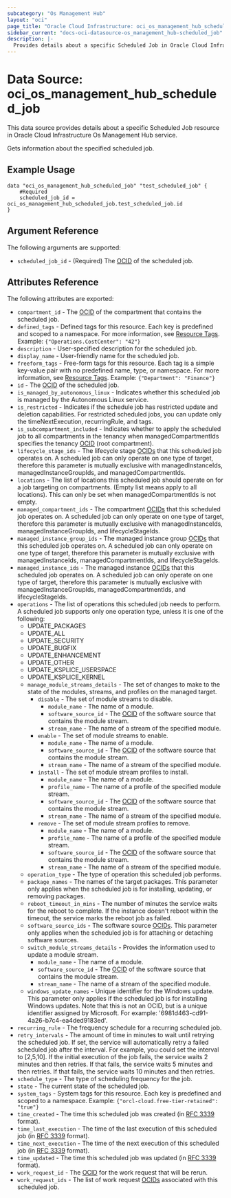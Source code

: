```yaml
---
subcategory: "Os Management Hub"
layout: "oci"
page_title: "Oracle Cloud Infrastructure: oci_os_management_hub_scheduled_job"
sidebar_current: "docs-oci-datasource-os_management_hub-scheduled_job"
description: |-
  Provides details about a specific Scheduled Job in Oracle Cloud Infrastructure Os Management Hub service
---
```


# Data Source: oci_os_management_hub_scheduled_job
This data source provides details about a specific Scheduled Job resource in Oracle Cloud Infrastructure Os Management Hub service.

Gets information about the specified scheduled job.


## Example Usage

```hcl
data "oci_os_management_hub_scheduled_job" "test_scheduled_job" {
	#Required
	scheduled_job_id = oci_os_management_hub_scheduled_job.test_scheduled_job.id
}
```

## Argument Reference

The following arguments are supported:

* `scheduled_job_id` - (Required) The [OCID](https://docs.cloud.oracle.com/iaas/Content/General/Concepts/identifiers.htm) of the scheduled job.


## Attributes Reference

The following attributes are exported:

* `compartment_id` - The [OCID](https://docs.cloud.oracle.com/iaas/Content/General/Concepts/identifiers.htm) of the compartment that contains the scheduled job.
* `defined_tags` - Defined tags for this resource. Each key is predefined and scoped to a namespace. For more information, see [Resource Tags](https://docs.cloud.oracle.com/iaas/Content/General/Concepts/resourcetags.htm). Example: `{"Operations.CostCenter": "42"}` 
* `description` - User-specified description for the scheduled job.
* `display_name` - User-friendly name for the scheduled job.
* `freeform_tags` - Free-form tags for this resource. Each tag is a simple key-value pair with no predefined name, type, or namespace. For more information, see [Resource Tags](https://docs.cloud.oracle.com/iaas/Content/General/Concepts/resourcetags.htm). Example: `{"Department": "Finance"}` 
* `id` - The [OCID](https://docs.cloud.oracle.com/iaas/Content/General/Concepts/identifiers.htm) of the scheduled job.
* `is_managed_by_autonomous_linux` - Indicates whether this scheduled job is managed by the Autonomous Linux service.
* `is_restricted` - Indicates if the schedule job has restricted update and deletion capabilities. For restricted scheduled jobs,  you can update only the timeNextExecution, recurringRule, and tags. 
* `is_subcompartment_included` - Indicates whether to apply the scheduled job to all compartments in the tenancy when managedCompartmentIds specifies the tenancy [OCID](https://docs.cloud.oracle.com/iaas/Content/General/Concepts/identifiers.htm) (root compartment). 
* `lifecycle_stage_ids` - The lifecycle stage [OCIDs](https://docs.cloud.oracle.com/iaas/Content/General/Concepts/identifiers.htm) that this scheduled job operates on.  A scheduled job can only operate on one type of target, therefore this parameter is mutually exclusive with  managedInstanceIds, managedInstanceGroupIds, and managedCompartmentIds. 
* `locations` - The list of locations this scheduled job should operate on for a job targeting on compartments. (Empty list means apply to all locations). This can only be set when managedCompartmentIds is not empty.
* `managed_compartment_ids` - The compartment [OCIDs](https://docs.cloud.oracle.com/iaas/Content/General/Concepts/identifiers.htm) that this scheduled job operates on. A scheduled job can only operate on one type of target, therefore this parameter is mutually exclusive with managedInstanceIds, managedInstanceGroupIds, and lifecycleStageIds.
* `managed_instance_group_ids` - The managed instance group [OCIDs](https://docs.cloud.oracle.com/iaas/Content/General/Concepts/identifiers.htm) that this scheduled job operates on. A scheduled job can only operate on one type of target, therefore this parameter is mutually exclusive with managedInstanceIds, managedCompartmentIds, and lifecycleStageIds.
* `managed_instance_ids` - The managed instance [OCIDs](https://docs.cloud.oracle.com/iaas/Content/General/Concepts/identifiers.htm) that this scheduled job operates on.  A scheduled job can only operate on one type of target, therefore this parameter is mutually exclusive with  managedInstanceGroupIds, managedCompartmentIds, and lifecycleStageIds. 
* `operations` - The list of operations this scheduled job needs to perform. A scheduled job supports only one operation type, unless it is one of the following:
	* UPDATE_PACKAGES
	* UPDATE_ALL
	* UPDATE_SECURITY
	* UPDATE_BUGFIX
	* UPDATE_ENHANCEMENT
	* UPDATE_OTHER
	* UPDATE_KSPLICE_USERSPACE
	* UPDATE_KSPLICE_KERNEL 
	* `manage_module_streams_details` - The set of changes to make to the state of the modules, streams, and profiles on the managed target.
		* `disable` - The set of module streams to disable.
			* `module_name` - The name of a module.
			* `software_source_id` - The [OCID](https://docs.cloud.oracle.com/iaas/Content/General/Concepts/identifiers.htm) of the software source that contains the module stream. 
			* `stream_name` - The name of a stream of the specified module.
		* `enable` - The set of module streams to enable.
			* `module_name` - The name of a module.
			* `software_source_id` - The [OCID](https://docs.cloud.oracle.com/iaas/Content/General/Concepts/identifiers.htm) of the software source that contains the module stream. 
			* `stream_name` - The name of a stream of the specified module.
		* `install` - The set of module stream profiles to install.
			* `module_name` - The name of a module.
			* `profile_name` - The name of a profile of the specified module stream.
			* `software_source_id` - The [OCID](https://docs.cloud.oracle.com/iaas/Content/General/Concepts/identifiers.htm) of the software source that contains the module stream. 
			* `stream_name` - The name of a stream of the specified module.
		* `remove` - The set of module stream profiles to remove.
			* `module_name` - The name of a module.
			* `profile_name` - The name of a profile of the specified module stream.
			* `software_source_id` - The [OCID](https://docs.cloud.oracle.com/iaas/Content/General/Concepts/identifiers.htm) of the software source that contains the module stream. 
			* `stream_name` - The name of a stream of the specified module.
	* `operation_type` - The type of operation this scheduled job performs.
	* `package_names` - The names of the target packages. This parameter only applies when the scheduled job is for installing, updating, or removing packages.
	* `reboot_timeout_in_mins` - The number of minutes the service waits for the reboot to complete. If the instance doesn't reboot within the  timeout, the service marks the reboot job as failed. 
	* `software_source_ids` - The software source [OCIDs](https://docs.cloud.oracle.com/iaas/Content/General/Concepts/identifiers.htm).  This parameter only applies when the scheduled job is for attaching or detaching software sources. 
	* `switch_module_streams_details` - Provides the information used to update a module stream.
		* `module_name` - The name of a module.
		* `software_source_id` - The [OCID](https://docs.cloud.oracle.com/iaas/Content/General/Concepts/identifiers.htm) of the software source that contains the module stream. 
		* `stream_name` - The name of a stream of the specified module.
	* `windows_update_names` - Unique identifier for the Windows update. This parameter only applies if the scheduled job is for installing Windows updates. Note that this is not an OCID, but is a unique identifier assigned by Microsoft. For example: '6981d463-cd91-4a26-b7c4-ea4ded9183ed'. 
* `recurring_rule` - The frequency schedule for a recurring scheduled job.
* `retry_intervals` - The amount of time in minutes to wait until retrying the scheduled job. If set, the service will automatically retry  a failed scheduled job after the interval. For example, you could set the interval to [2,5,10]. If the initial  execution of the job fails, the service waits 2 minutes and then retries. If that fails, the service waits 5 minutes  and then retries. If that fails, the service waits 10 minutes and then retries. 
* `schedule_type` - The type of scheduling frequency for the job.
* `state` - The current state of the scheduled job.
* `system_tags` - System tags for this resource. Each key is predefined and scoped to a namespace. Example: `{"orcl-cloud.free-tier-retained": "true"}` 
* `time_created` - The time this scheduled job was created (in [RFC 3339](https://tools.ietf.org/rfc/rfc3339) format).
* `time_last_execution` - The time of the last execution of this scheduled job (in [RFC 3339](https://tools.ietf.org/rfc/rfc3339) format).
* `time_next_execution` - The time of the next execution of this scheduled job (in [RFC 3339](https://tools.ietf.org/rfc/rfc3339) format).
* `time_updated` - The time this scheduled job was updated (in [RFC 3339](https://tools.ietf.org/rfc/rfc3339) format).
* `work_request_id` - The [OCID](https://docs.cloud.oracle.com/iaas/Content/General/Concepts/identifiers.htm) for the work request that will be rerun.
* `work_request_ids` - The list of work request [OCIDs](https://docs.cloud.oracle.com/iaas/Content/General/Concepts/identifiers.htm) associated with this scheduled job.

